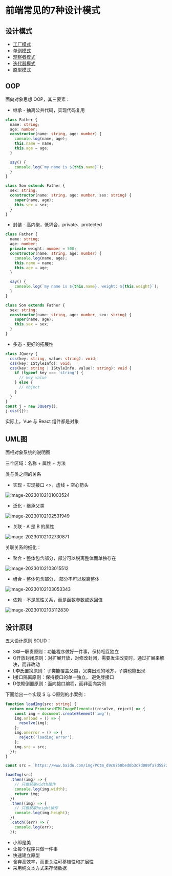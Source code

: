 # 前端常见的7种设计模式
## 设计模式

- [工厂模式](./工厂模式.md)
- [单例模式](./单例模式.md)
- [观察者模式](./观察者模式.md)
- [迭代器模式](./迭代器模式.md)
- [原型模式](./原型模式.md)

## OOP
面向对象思想 OOP，其三要素：

- 继承 - 抽离公共代码，实现代码复用

```ts
class Father {
  name: string;
  age: number;
  constructor(name: string, age: number) {
    console.log(name, age);
    this.name = name;
    this.age = age;
  }

  say() {
    console.log(`my name is ${this.name}`);
  }
}

class Son extends Father {
  sex: string;
  constructor(name: string, age: number, sex: string) {
    super(name, age);
    this.sex = sex;
  }
}
```

- 封装 - 高内聚，低耦合，private、protected

```ts
class Father {
  name: string;
  age: number;
  private weight: number = 500;
  constructor(name: string, age: number) {
    console.log(name, age);
    this.name = name;
    this.age = age;
  }

  say() {
    console.log(`my name is ${this.name}, weight: ${this.weight}`);
  }
}

class Son extends Father {
  sex: string;
  constructor(name: string, age: number, sex: string) {
    super(name, age);
    this.sex = sex;
  }
}
```

- 多态 - 更好的拓展性

```ts
class JQuery {
  css(key: string, value: string): void;
  css(key: IStyleInfo): void;
  css(key: string | IStyleInfo, value?: string): void {
    if (typeof key === 'string') {
      // key value
    } else {
      // object
    }
  }
}
const j = new JQuery();
j.css({});
```

实际上，Vue 与 React 组件都是对象



## UML图

面相对象系统的说明图

三个区域：名称 + 属性 + 方法

类与类之间的关系

- 实现 - 实现接口 <<interface>>，虚线 + 空心箭头

![image-20230102101003524](http://m.qpic.cn/psc?/V534E0Go2CQHfE4fw42n3wGB6T0JFp4I/ruAMsa53pVQWN7FLK88i5lKT8qcOlZfD9uNjL6R6wsBF0BNx*FmC9aWEpErPey4LL5C4dFKgce3AVhd4fy1xIqqEyRkRMO52b4I78L2jEvw!/b&bo=HwEyAQAAAAADBw8!&rf=viewer_4)

-   泛化 - 继承父类

![image-20230102102531949](http://m.qpic.cn/psc?/V534E0Go2CQHfE4fw42n3wGB6T0JFp4I/ruAMsa53pVQWN7FLK88i5tvap80XMzAW4t2hN*2QS2S53svYaefUhAh1OsHgj.n5ToUvrjbmsyDXh0kdtYvysHijnq.fxjlX4BeB91jf8Is!/b&bo=PQJDAQAAAAADF08!&rf=viewer_4)

- 关联 - A 是 B 的属性

![image-20230102102730871](http://m.qpic.cn/psc?/V534E0Go2CQHfE4fw42n3wGB6T0JFp4I/ruAMsa53pVQWN7FLK88i5tvap80XMzAW4t2hN*2QS2StHgwJAokNO3rV1IfR8jI6ZzzT6WeXsVnGVR4K7uEgof2dMFoZdXpN5WcJx0CfPGc!/mnull&bo=5AO.AAAAAAADB3s!&rf=photolist&t=5)

关联关系的细化：

- 聚合 - 整体包含部分，部分可以脱离整体而单独存在

![image-20230102103015512](http://m.qpic.cn/psc?/V534E0Go2CQHfE4fw42n3wGB6T0JFp4I/ruAMsa53pVQWN7FLK88i5tvap80XMzAW4t2hN*2QS2R.NrWWkAn7DI3yaNEld*jWUOvE2LK1pDF*O0r13HBIwuj*yHlDSPsy4TkbyjwhUIg!/b&bo=5gO9AAAAAAADB3o!&rf=viewer_4)

- 组合 - 整体包含部分， 部分不可以脱离整体

![image-20230102103053343](http://m.qpic.cn/psc?/V534E0Go2CQHfE4fw42n3wGB6T0JFp4I/ruAMsa53pVQWN7FLK88i5tvap80XMzAW4t2hN*2QS2T9U6OKSZc03G24YDOaFjAetUMPU3qWNrcqZADBj*qHpJpFfXlzkwH2FpJMfhecY*4!/b&bo=5gPGAAAAAAADFxE!&rf=viewer_4)

- 依赖 - 不是属性关系，而是函数参数或返回值

![image-20230102103112830](http://m.qpic.cn/psc?/V534E0Go2CQHfE4fw42n3wGB6T0JFp4I/ruAMsa53pVQWN7FLK88i5v.BerpOxfcpjGE.o*YUSlnkp5LTg88MF0Eo4K5*O*Y7ptRhY4a5SDMa1mkZ7aiEXRVKcrPtnCU1e2ApbNtv.pE!/b&bo=7gO3AAAAAAADF2g!&rf=viewer_4)



## 设计原则

五大设计原则 SOLID：

- S单一职责原则：功能程序做好一件事，保持相互独立
- O开放封闭原则：对扩展开放，对修改封闭，需要发生改变时，通过扩展来解决，而非改动
- L李氏置换原则：子类能覆盖父类，父类出现的地方，子类也能出现
- I接口隔离原则：保持接口的单一独立， 避免胖接口
- D依赖倒置原则：面向接口编程，而非面向实例

下面给出一个实现 S 与 O原则的小案例：

```ts
function loadImg(src: string) {
  return new Promise<HTMLImageElement>((resolve, reject) => {
    const img = document.createElement('img');
    img.onload = () => {
      resolve(img);
    };
    img.onerror = () => {
      reject('loading error');
    };
    img.src = src;
  });
}

const src = `https://www.baidu.com/img/PCtm_d9c8750bed0b3c7d089fa7d55720d6cf.png`;

loadImg(src)
  .then((img) => {
    // 只做获取width操作
    console.log(img.width);
    return img;
  })
  .then((img) => {
    // 只做获取height操作
    console.log(img.height);
  })
  .catch((err) => {
    console.log(err);
  });
```

- 小即是美
- 让每个程序只做一件事
- 快速建立原型
- 舍弃高效率，而更关注可移植性和扩展性
- 采用纯文本方式来存储数据








